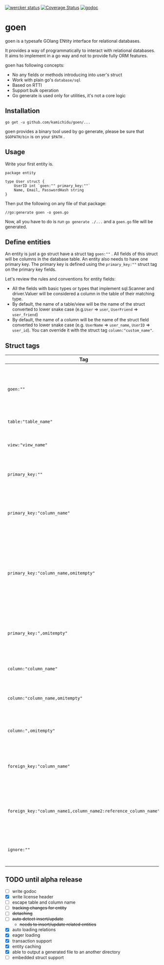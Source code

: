 [![wercker status](https://app.wercker.com/status/12a1429eafda5aafa0d10f4946551e37/s/master "wercker status")](https://app.wercker.com/project/byKey/12a1429eafda5aafa0d10f4946551e37)
[![Coverage Status](https://coveralls.io/repos/github/kamichidu/goen/badge.svg)](https://coveralls.io/github/kamichidu/goen)
[![godoc](https://godoc.org/github.com/kamichidu/goen?status.svg)](https://godoc.org/github.com/kamichidu/goen)

# goen

goen is a typesafe GOlang ENtity interface for relational databases.

It provides a way of programmatically to interact with relational databases.
It aims to implement in a go way and not to provide fully ORM features.

goen has following concepts:

- No any fields or methods introducing into user's struct
- Work with plain go's `database/sql`
- Based on RTTI
- Support bulk operation
- Go generate is used only for utilities, it's not a core logic

## Installation

```
go get -u github.com/kamichidu/goen/...
```

goen provides a binary tool used by go generate, please be sure that `$GOPATH/bin` is on your `$PATH` .

## Usage

Write your first entity is.

```
package entity

type User struct {
    UserID int `goen:"" primary_key:""`
    Name, Email, PasswordHash string
}
```

Then put the following on any file of that package:

```
//go:generate goen -o goen.go
```

Now, all you have to do is run `go generate ./...` and a `goen.go` file will be generated.

## Define entities

An entity is just a go struct have a struct tag `goen:""` .
All fields of this struct will be columns in the database table.
An entity also needs to have one primary key.
The primary key is defined using the `primary_key:""` struct tag on the primary key fields.

Let's review the rules and conventions for entity fields:

- All the fields with basic types or types that implement sql.Scanner and driver.Valuer will be considered a column in the table of their matching type.
- By default, the name of a table/view will be the name of the struct converted to lower snake case (e.g.`User` => `user`, `UserFriend` => `user_friend`)
- By default, the name of a column will be the name of the struct field converted to lower snake case (e.g. `UserName` => `user_name`, `UserID` => `user_id`). You can override it with the struct tag `column:"custom_name"`.

## Struct tags

| Tag | Description |
| --- | --- |
| `goen:""` | Indicates this struct as an entity. goen finds structs that have this struct tag. |
| `table:"table_name"` | Specifies a table name. |
| `view:"view_name"` | Specifies a view name for readonly entity. |
| `primary_key:""` | Indicates this field is a part of primary key |
| `primary_key:"column_name"` | Indicates this field is a part of primary key and specifies a column name |
| `primary_key:"column_name,omitempty"` | Indicates this field is a part of primary key, specifies a column name and this field is omitting if empty |
| `primary_key:",omitempty"` | Indicates this field is a part of primary key, and this field is omitting if empty |
| `column:"column_name"` | Specifies a column name |
| `column:"column_name,omitempty"` | Specifies a column name and this field is omitting if empty |
| `column:",omitempty"` | Specifies this field is omitting if empty |
| `foreign_key:"column_name"` | Indicates this field is referencing another entity, and specifies keys |
| `foreign_key:"column_name1,column_name2:reference_column_name"` | Indicates this field is referencing another entity, and specifies key pairs |
| `ignore:""` | Specifies this columns is to be ignored |

## TODO until alpha release

- [ ] write godoc
- [x] write license header
- [ ] escape table and column name
- [ ] <s>tracking changes for entity</s>
- [ ] <s>detaching</s>
- [ ] <s>auto detect insert/update</s>
    - <s>needs to insert/update related entities</s>
- [x] auto loading relations
- [x] eager loading
- [x] transaction support
- [x] entity caching
- [x] able to output a generated file to an another directory
- [ ] embedded struct support
